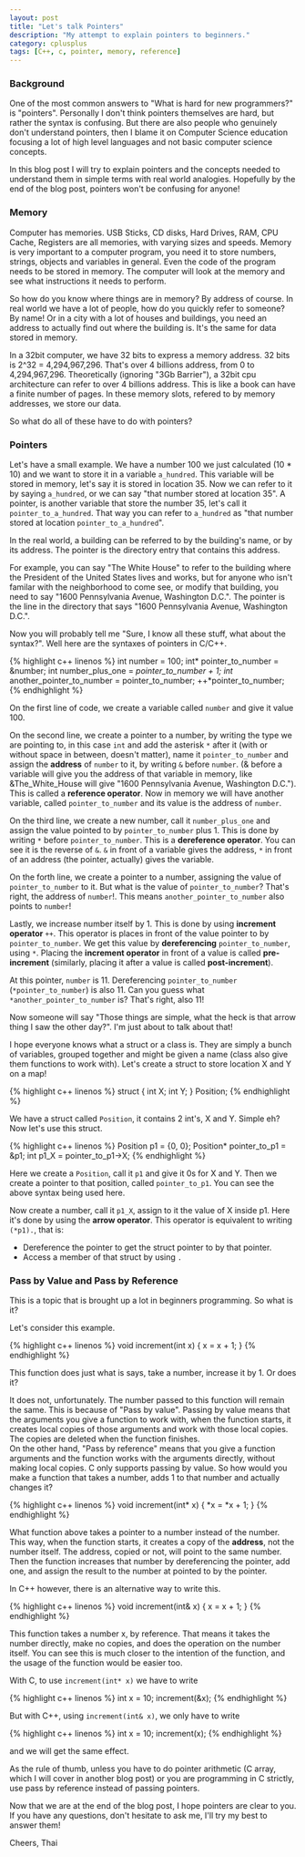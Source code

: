 ```yaml
---
layout: post
title: "Let's talk Pointers"
description: "My attempt to explain pointers to beginners."
category: cplusplus
tags: [C++, c, pointer, memory, reference]
---
```


<!-- Overview -->
<h3>Background</h3>

One of the most common answers to "What is hard for new programmers?" is "pointers". 
Personally I don't think pointers themselves are hard, but rather the syntax is confusing. 
But there are also people who genuinely don't understand pointers, then I blame it on Computer Science education focusing
a lot of high level languages and not basic computer science concepts.

In this blog post I will try to explain pointers and the concepts needed to understand them in simple terms with real world analogies.
Hopefully by the end of the blog post, pointers won't be confusing for anyone!

<h3>Memory</h3>
Computer has memories. USB Sticks, CD disks, Hard Drives, RAM, CPU Cache, Registers are all memories, with varying sizes and speeds.
Memory is very important to a computer program, you need it to store numbers, strings, objects and variables in general. 
Even the code of the program needs to be stored in memory. The computer will look at the memory and see what instructions it needs to perform.

So how do you know where things are in memory? By address of course. In real world we have a lot of people, how do you quickly refer to someone?
By name! Or in a city with a lot of houses and buildings, you need an address to actually find out where the building is. It's the same for data stored in memory.

In a 32bit computer, we have 32 bits to express a memory address. 32 bits is 2^32 = 4,294,967,296. That's over 4 billions address, from 0 to 4,294,967,296. Theoretically (ignoring "3Gb Barrier"), a 32bit cpu architecture can refer to over 4 billions address.
This is like a book can have a finite number of pages. In these memory slots, refered to by memory addresses, we store our data.

So what do all of these have to do with pointers?

<h3>Pointers</h3>

Let's have a small example. We have a number 100 we just calculated (10 * 10) and we want to store it in a variable ```a_hundred```.
This variable will be stored in memory, let's say it is stored in location 35. Now we can refer to it by saying ```a_hundred```, or we can say "that number stored at location 35".
A pointer, is another variable that store the number 35, let's call it ```pointer_to_a_hundred```. That way you can refer to ```a_hundred``` as "that number stored at location ```pointer_to_a_hundred```".

In the real world, a building can be referred to by the building's name, or by its address. The pointer is the directory entry that contains this address.

For example, you can say "The White House" to refer to the building where the President of the United States lives and works, but for anyone who isn't familar with the neighborhood to come see, or modify that building, you need to say "1600 Pennsylvania Avenue, Washington D.C.".
The pointer is the line in the directory that says "1600 Pennsylvania Avenue, Washington D.C.".

Now you will probably tell me "Sure, I know all these stuff, what about the syntax?". Well here are the syntaxes of pointers in C/C++.

{% highlight c++ linenos %}
int number = 100;
int* pointer_to_number = &number;
int number_plus_one = *pointer_to_number + 1;
int* another_pointer_to_number = pointer_to_number;
++*pointer_to_number;
{% endhighlight %}

On the first line of code, we create a variable called ```number``` and give it value 100. 

On the second line, we create a pointer to a number, by writing the type we are pointing to, in this case ```int``` and add the asterisk ```*``` after it (with or without space in between, doesn't matter),
name it ```pointer_to_number``` and assign the __address__ of ```number``` to it, by writing ```&``` before ```number```. (& before a variable will give you the address of that variable in memory, like &The_White_House will give "1600 Pennsylvania Avenue, Washington D.C.").
This is called a __reference operator__.
Now in memory we will have another variable, called ```pointer_to_number``` and its value is the address of ```number```.

On the third line, we create a new number, call it ```number_plus_one``` and assign the value pointed to by ```pointer_to_number``` plus 1. 
This is done by writing ```*``` before ```pointer_to_number```. This is a __dereference operator__. You can see it is the reverse of ```&```.
```&``` in front of a variable gives the address, ```*``` in front of an address (the pointer, actually) gives the variable.

On the forth line, we create a pointer to a number, assigning the value of ```pointer_to_number``` to it. But what is the value of ```pointer_to_number```?
That's right, the address of ```number```!. This means ```another_pointer_to_number``` also points to ```number```!

Lastly, we increase number itself by 1. This is done by using __increment operator__ ```++```. 
This operator is places in front of the value pointer to by ```pointer_to_number```. We get this value by __dereferencing__ ```pointer_to_number```, using ```*```.
Placing the __increment operator__ in front of a value is called __pre-increment__ (similarly, placing it after a value is called __post-increment__).

At this pointer, ```number``` is 11. Dereferencing ```pointer_to_number``` (```*pointer_to_number```) is also 11. Can you guess what ```*another_pointer_to_number``` is?
That's right, also 11!

Now someone will say "Those things are simple, what the heck is that arrow thing I saw the other day?". I'm just about to talk about that!

I hope everyone knows what a struct or a class is. They are simply a bunch of variables, grouped together and might be given a name (class also give them functions to work with). Let's create a struct to store location X and Y on a map!

{% highlight c++ linenos %}
struct
{
  int X;
  int Y;
} Position;
{% endhighlight %}

We have a struct called ```Position```, it contains 2 int's, X and Y. Simple eh?
Now let's use this struct.

{% highlight c++ linenos %}
Position p1 = {0, 0};
Position* pointer_to_p1 = &p1;
int p1_X = pointer_to_p1->X;
{% endhighlight %}

Here we create a ```Position```, call it ```p1``` and give it 0s for X and Y. Then we create a pointer to that position, called ```pointer_to_p1```. 
You can see the above syntax being used here.

Now create a number, call it ```p1_X```, assign to it the value of X inside p1. Here it's done by using the __arrow operator__.
This operator is equivalent to writing ```(*p1).```, that is:

- Dereference the pointer to get the struct pointer to by that pointer.
- Access a member of that struct by using ```.```

<h3>Pass by Value and Pass by Reference</h3>

This is a topic that is brought up a lot in beginners programming. So what is it?

Let's consider this example.

{% highlight c++ linenos %}
void increment(int x)
{
    x = x + 1;
}
{% endhighlight %}

This function does just what is says, take a number, increase it by 1. Or does it?

It does not, unfortunately. The number passed to this function will remain the same. This is because of "Pass by value". Passing by value means that the arguments you give a function to work with,
when the function starts, it creates local copies of those arguments and work with those local copies. The copies are deleted when the function finishes.  
On the other hand, "Pass by reference" means that you give a function arguments and the function works with the arguments directly, without making local copies.
C only supports passing by value. So how would you make a function that takes a number, adds 1 to that number and actually changes it?

{% highlight c++ linenos %}
void increment(int* x)
{
    *x = *x + 1;
}
{% endhighlight %}

What function above takes a pointer to a number instead of the number. This way, when the function starts, it creates a copy of the __address__, not the number itself. The address, copied or not, will point to the same number.
Then the function increases that number by dereferencing the pointer, add one, and assign the result to the number at pointed to by the pointer.

In C++ however, there is an alternative way to write this.

{% highlight c++ linenos %}
void increment(int& x)
{
    x = x + 1;
}
{% endhighlight %}

This function takes a number x, by reference. That means it takes the number directly, make no copies, and does the operation on the number itself.
You can see this is much closer to the intention of the function, and the usage of the function would be easier too.

With C, to use ```increment(int* x)``` we have to write

{% highlight c++ linenos %}
int x = 10;
increment(&x);
{% endhighlight %}

But with C++, using  ```increment(int& x)```, we only have to write

{% highlight c++ linenos %}
int x = 10;
increment(x);
{% endhighlight %}

and we will get the same effect.

As the rule of thumb, unless you have to do pointer arithmetic (C array, which I will cover in another blog post) or you are programming in C strictly, use pass by reference instead of passing pointers.

Now that we are at the end of the blog post, I hope pointers are clear to you. If you have any questions, don't hesitate to ask me, I'll try my best to answer them!

Cheers,
Thai

